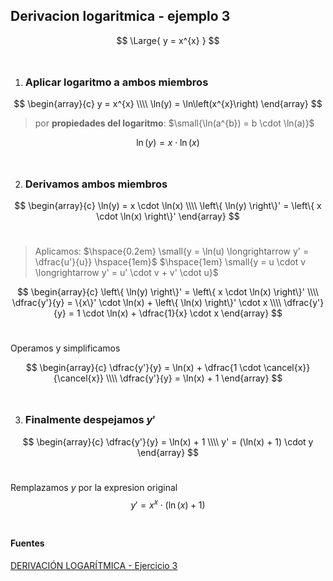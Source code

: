 ## Derivacion logaritmica - ejemplo 3

$$
    \Large{
        y = x^{x}
    }
$$
<br>

1. ### Aplicar logaritmo a ambos miembros

$$
    \begin{array}{c}
        y = x^{x}
        \\\\
        \ln(y) = \ln\left(x^{x}\right)
    \end{array}
$$

> por **propiedades del logaritmo**: $\small{\ln(a^{b}) = b \cdot \ln(a)}$

$$
    \ln(y) = x \cdot \ln(x)
$$
<br>


2. ### Derivamos ambos miembros

$$
    \begin{array}{c}
        \ln(y) = x \cdot \ln(x)
        \\\\
        \left\{ \ln(y) \right\}'
        =
        \left\{ x \cdot \ln(x) \right\}'    
    \end{array}
$$
<br>

> Aplicamos: $\hspace{0.2em} \small{y = \ln(u) \longrightarrow y' = \dfrac{u'}{u}} \hspace{1em}$ $\hspace{1em} \small{y = u \cdot v \longrightarrow y' = u' \cdot v + v' \cdot u}$

$$
    \begin{array}{c}
        \left\{ \ln(y) \right\}'
        =
        \left\{ x \cdot \ln(x) \right\}'
        \\\\
        \dfrac{y'}{y}
        =
        \{x\}' \cdot \ln(x)
        +
        \left\{ \ln(x) \right\}' \cdot x
        \\\\
        \dfrac{y'}{y}
        =
        1 \cdot \ln(x)
        +
        \dfrac{1}{x} \cdot x
    \end{array}
$$
<br>

Operamos y simplificamos

$$
    \begin{array}{c}
        \dfrac{y'}{y}
        =
        \ln(x)
        +
        \dfrac{1 \cdot \cancel{x}}{\cancel{x}} 
        \\\\
        \dfrac{y'}{y} = \ln(x) + 1
    \end{array}
$$
<br>


3. ### Finalmente despejamos $y'$

$$
    \begin{array}{c}
        \dfrac{y'}{y} = \ln(x) + 1
        \\\\
        y' = (\ln(x) + 1) \cdot y     
    \end{array}
$$
<br>

Remplazamos $y$ por la expresion original
$$
    y' = x^{x} \cdot (\ln(x) + 1)
$$
<br>


#### Fuentes

[DERIVACIÓN LOGARÍTMICA - Ejercicio 3](https://www.youtube.com/watch?v=7y8GPW7wqfw)
